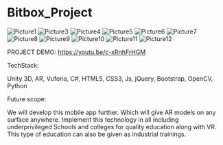 # Bitbox_Project

![Picture1](https://user-images.githubusercontent.com/75447439/112628308-bdf2bc00-8e58-11eb-9031-a95cece34b6e.png)
![Picture3](https://user-images.githubusercontent.com/75447439/112628331-c64af700-8e58-11eb-8c05-b8347fab303a.png)
![Picture4](https://user-images.githubusercontent.com/75447439/112628345-cb0fab00-8e58-11eb-8f75-59dc796268a7.png)
![Picture5](https://user-images.githubusercontent.com/75447439/112628371-d2cf4f80-8e58-11eb-822d-7f3ebaf89fea.png)
![Picture6](https://user-images.githubusercontent.com/75447439/112628375-d662d680-8e58-11eb-9574-059beccab417.png)
![Picture7](https://user-images.githubusercontent.com/75447439/112628394-dc58b780-8e58-11eb-8f53-c902c0091249.png)
![Picture8](https://user-images.githubusercontent.com/75447439/112628409-e11d6b80-8e58-11eb-8622-9a8bb72c9bdd.png)
![Picture9](https://user-images.githubusercontent.com/75447439/112628427-e4b0f280-8e58-11eb-9481-1102c8475a12.png)
![Picture10](https://user-images.githubusercontent.com/75447439/112628436-e8dd1000-8e58-11eb-87c0-3422d1e12522.png)
![Picture11](https://user-images.githubusercontent.com/75447439/112628452-eda1c400-8e58-11eb-802e-e8da0ec2228c.png)
![Picture12](https://user-images.githubusercontent.com/75447439/112628463-f09cb480-8e58-11eb-9d32-1b82df4e6594.png)



PROJECT DEMO:
https://youtu.be/c-xRnhFrHGM




TechStack:

Unity 3D, 
AR, 
Vuforia, 
C#, 
HTML5, 
CSS3, 
Js, 
jQuery, 
Bootstrap, 
OpenCV, 
Python


Future scope: 

We will develop this mobile app further. Which will give AR models on any surface anywhere.
Implement this technology in all including underprivileged Schools and colleges  for quality education along with VR.
This type of education can also be given as industrial trainings.

